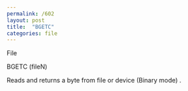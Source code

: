 ```yaml
---
permalink: /602
layout: post
title:  "BGETC"
categories: file
---
```

File

BGETC (fileN)

Reads and returns a byte from file or device (Binary mode) .

